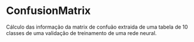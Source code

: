 # ConfusionMatrix

Cálculo das informação da matrix de confuão extraida de uma tabela de 10 classes de uma validação de treinamento de uma rede neural.
